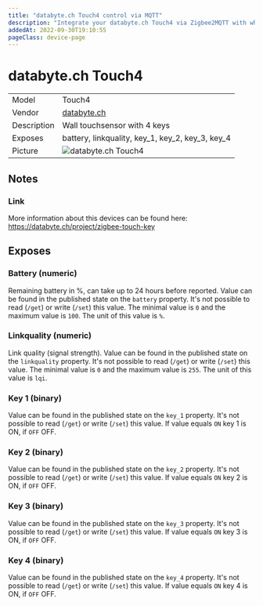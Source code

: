 ```yaml
---
title: "databyte.ch Touch4 control via MQTT"
description: "Integrate your databyte.ch Touch4 via Zigbee2MQTT with whatever smart home infrastructure you are using without the vendor's bridge or gateway."
addedAt: 2022-09-30T19:10:55
pageClass: device-page
---
```


<!-- !!!! -->
<!-- ATTENTION: This file is auto-generated through docgen! -->
<!-- You can only edit the "Notes"-Section between the two comment lines "Notes BEGIN" and "Notes END". -->
<!-- Do not use h1 or h2 heading within "## Notes"-Section. -->
<!-- !!!! -->

# databyte.ch Touch4

|     |     |
|-----|-----|
| Model | Touch4  |
| Vendor  | [databyte.ch](/supported-devices/#v=databyte.ch)  |
| Description | Wall touchsensor with 4 keys |
| Exposes | battery, linkquality, key_1, key_2, key_3, key_4 |
| Picture | ![databyte.ch Touch4](https://www.zigbee2mqtt.io/images/devices/Touch4.png) |


<!-- Notes BEGIN: You can edit here. Add "## Notes" headline if not already present. -->
## Notes

### Link
More information about this devices can be found here: https://databyte.ch/project/zigbee-touch-key
<!-- Notes END: Do not edit below this line -->




## Exposes

### Battery (numeric)
Remaining battery in %, can take up to 24 hours before reported.
Value can be found in the published state on the `battery` property.
It's not possible to read (`/get`) or write (`/set`) this value.
The minimal value is `0` and the maximum value is `100`.
The unit of this value is `%`.

### Linkquality (numeric)
Link quality (signal strength).
Value can be found in the published state on the `linkquality` property.
It's not possible to read (`/get`) or write (`/set`) this value.
The minimal value is `0` and the maximum value is `255`.
The unit of this value is `lqi`.

### Key 1 (binary)
Value can be found in the published state on the `key_1` property.
It's not possible to read (`/get`) or write (`/set`) this value.
If value equals `ON` key 1 is ON, if `OFF` OFF.

### Key 2 (binary)
Value can be found in the published state on the `key_2` property.
It's not possible to read (`/get`) or write (`/set`) this value.
If value equals `ON` key 2 is ON, if `OFF` OFF.

### Key 3 (binary)
Value can be found in the published state on the `key_3` property.
It's not possible to read (`/get`) or write (`/set`) this value.
If value equals `ON` key 3 is ON, if `OFF` OFF.

### Key 4 (binary)
Value can be found in the published state on the `key_4` property.
It's not possible to read (`/get`) or write (`/set`) this value.
If value equals `ON` key 4 is ON, if `OFF` OFF.

